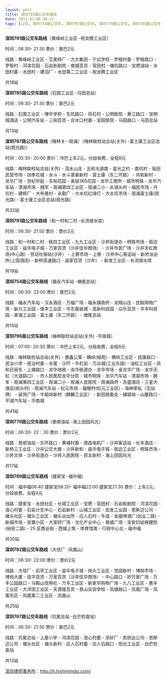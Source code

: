 ```yaml
---
layout: post
title: 深圳791路公交车路线
date: 2011-01-06 09:13
tags: [公交, 深圳754路公交车, 深圳767路公交车, 深圳779路公交车, 深圳781路公交车, 深圳782路公交车, 深圳785路公交车, 深圳787路公交车, 深圳789路公交车, 深圳796路公交车, 深圳分类信息网站]
---
```

<strong>深圳791路公交车路线</strong>（黄峰岭工业区 -祝龙腾工业区）

时间：06:30- 21:30  票价：普巴2元

线路：黄峰岭工业区 - 艾美特厂 - 方大集团 - 宁远学校 - 罗租村委 - 罗租路口 - 罗租村 - 河滨花园 - 石岩影剧院 - 南城百货 - 官田村 - 塘坑路口 - 宝燃油站 - 水田村委 - 水田村 - 建滔厂 - 水田第二工业区 - 祝龙腾工业区

共18站

<strong>深圳785路公交车路线</strong>（石围工业区 -马田总站）

时间：06:30- 21:30  票价：普巴2元

线路：石围工业区 - 博华学校 - 东坑路口 - 将石村 - 公明医院 - 黄江路口 - 宝明城酒店 - 公明汽车站 - 三和百货 - 合水口村委 - 宝田医院 - 马田路口 - 马田总站

共13站

<strong>深圳787路公交车路线</strong>（梅林关--观澜）（梅林联检站总站(关外) -富士康工业区总站(观光路)）

时间：05:30- 20:00  票价：冷巴上车2元，分段收费，全程8元

线路：梅林联检站总站(关外) - 滢水山庄 - 五和大道南 - 星光之约 - 南坑村 - 坂田民营市场 - 四季花城 - 水斗 - 水斗富豪新村 - 富士康（东二环路） - 共和新村 - 龙华广场 - 世纪华庭 - 东和花园 - 美丽365花园 - 龙华工商所 - 城市明珠 - 龙华汽车站 - 清湖市场 - 拥军 - 观澜第四工业区 - 观澜二小 - 长湖头村 - 福民市场 - 丹坑村 - 建辉厂 - 大布巷村 - 永勤厂 - 大水坑红绿灯 - 大水坑市场 - 观澜富士康(观光路) - 富士康工业区总站(观光路)

共32站

<strong>深圳781路公交车路线</strong>（和一村和二村 -长流坡水库）

时间：06:30- 21:50  票价：票价2元

线路：和一村和二村 - 蚝四工业区 - 九九工业区 - 沙井街道办 - 明珠市场 - 衙边工业区 - 益华电子城 - 万家百货（沙井佳华商场） - 沙井市民广场 - 沙井天虹商场(中心路) - 劳动社保站(沙井） - 上寮市场 - 上寮 - 沙井中心客运站 - 新桥派出所(上园酒店) - 新桥高速路口 - 益家百货（沙井） - 新发工业区 - 长流坡水库

共19站

<strong>深圳754路公交车路线</strong>（福永汽车站 -塘尾总站）

时间：06:30- 22:00  票价：普巴2元

线路：福永汽车站 - 汉永酒店 - 万福广场 - 福永镇政府 - 龙翔山庄 - 民联购物广场 - 新兴工业园 - 俊丰工业区 - 华东服装城 - 高新科技园 - 众乐百货 - 华丰科技园 - 翠海工业园 - 富士康（东二环路） - 塘尾总站

共15站

<strong>深圳796路公交车路线</strong>（梅林联检站总站(关外) -华南城）

时间：07:00- 20:30  票价：冷巴上车2元，分段收费，全程8元

线路：梅林联检站总站(关外) - 惠鑫公寓 - 横岭(榕苑) - 横岭工业区 - 民康路口 - 民治小学 - 民治村委 - 水尾 - 沙吓 - 牛栏前 - 万众城(工业东路) - 油松工业区 - 风和日丽东 - 上塘路口 - 龙华地税 - 龙华街道办 - 龙华市场 - 金龙华广场 - 龙华天虹（大浪路口） - 市人民医院龙华分院 - 城市明珠 - 龙华汽车站 - 清湖市场 - 拥军 - 观澜第四工业区 - 观澜二小 - 观澜人民医院 - 观澜政府 - 吉盛酒店 - 三星大酒店(岗头村) - 观澜汽车站 - 松元市场 - 福楼村(松元工业区) - 海神家私（无站牌） - 装饰广场 - 牛轭岭新村（麒麟工业区） - 新田居委会 - 辅城坳 - 山厦路口 - 平湖汽车站 - 华南城

共41站

<strong>深圳779路公交车路线</strong>（景顺油站 -海上田园风光）

时间：06:30- 22：30  票价：票价2元

线路：景顺油站 - 东环路口 - 黄埔村委 - 德昌电机厂 - 沙井客运站 - 长丰酒店 - 新桥三工业区 - 沙井公交大楼 - 沙井新和 - 益华电子城 - 衙边工业区 - 明珠市场 - 沙井文体 - 沙井街道办 - 沙井人民医院 - 民主新村 - 海上田园风光

共17站

<strong>深圳789路公交车路线</strong>（捷家宝 -福中福）

时间：福中福06:40 捷家宝06:20- 福中福22:00 捷家宝21:30  票价：上车2元，分段收费，全程4元

线路：捷家宝 - 水田社区 - 长城工业区 - 宝燃 - 官田村 - 石岩影剧院 - 河滨花园 - 浪心村委 - 石岩计生中心 - 石岩新村 - 山城工业区 - 宏发工业园 - 恩斯迈公司 - 塘头社区 - 塘头工业区 - 塘头派出所 - 应人石村 - 牛成 - 金威啤酒厂(创业二路) - 新福市场 - 安置小区 - 大家好广场 - 文化产业中心 - 普威广场 - 宝安妇幼保健院(裕安二路) - 25 区商业街 - 西城上筑 - 体育馆南 - 行政中心北 - 福中福

共30站

<strong>深圳782路公交车路线</strong>（大信厂 -凤凰山）

时间：06:30- 22:00  票价：票价2元

线路：大信厂 - 后亭工业区 - 益华电子城 - 岗头工业区 - 觉园新村 - 博岗市场 - 博岗大厦 - 佳华百货 - 万家百货（沙井佳华商场） - 中心路口 - 好万家广场 - 万丰公园路口 - 马鞍山信用社 - 万丰工业区 - 新家华购物广场 - 九八工业区 - 惠丰工业区 - 大洋田工业区 - 天源隆百货 - 景山实验学校 - 凤塘路口 - 凤凰广场 - 凤凰东区 - 凤凰第二工业区 - 凤凰山

共25站

<strong>深圳767路公交车路线</strong>（坑尾总站 -白芒检查站）

时间：06:30- 21:30  票价：普巴2元

线路：坑尾总站 - 上屋小学 - 河滨花园 - 浪心村委 - 添好厂 - 凯欣达公司 - 恩斯迈公司 - 塘头社区 - 塘头新村 - 应人石村委 - 应人石路口 - 阳光工业区 - 白芒检查站

共13站

<a href="http://h.lvshiminglu.com/">深圳律师事务所</a>：<a href="http://h.lvshiminglu.com/">http://h.lvshiminglu.com/</a>


